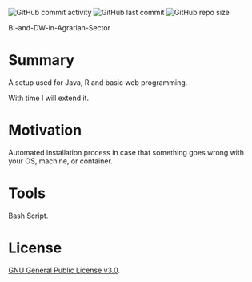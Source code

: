 ![GitHub commit activity](https://img.shields.io/github/commit-activity/y/Lubrum/My-Setup) ![GitHub last commit](https://img.shields.io/github/last-commit/Lubrum/My-Setup) ![GitHub repo size](https://img.shields.io/github/repo-size/Lubrum/My-Setup)

BI-and-DW-in-Agrarian-Sector

# Summary

A setup used for Java, R and basic web programming. 

With time I will extend it.

# Motivation

Automated installation process in case that something goes wrong with your OS, machine, or container.

# Tools 

Bash Script.

# License

[GNU General Public License v3.0](https://github.com/Lubrum/my-setup/blob/master/LICENSE).
